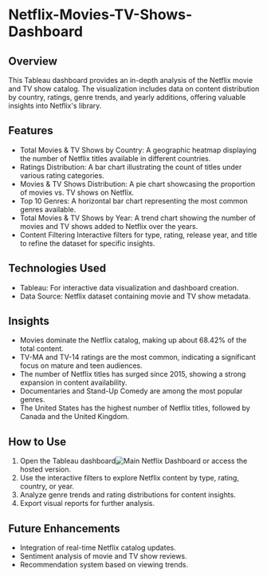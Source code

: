 # Netflix-Movies-TV-Shows-Dashboard

## Overview
This Tableau dashboard provides an in-depth analysis of the Netflix movie and TV show catalog. The visualization includes data on content distribution by country, ratings, genre trends, and yearly additions, offering valuable insights into Netflix's library.

## Features
- Total Movies & TV Shows by Country: A geographic heatmap displaying the number of Netflix titles available in different countries.
- Ratings Distribution: A bar chart illustrating the count of titles under various rating categories.
- Movies & TV Shows Distribution: A pie chart showcasing the proportion of movies vs. TV shows on Netflix.
- Top 10 Genres: A horizontal bar chart representing the most common genres available.
- Total Movies & TV Shows by Year: A trend chart showing the number of movies and TV shows added to Netflix over the years.
- Content Filtering Interactive filters for type, rating, release year, and title to refine the dataset for specific insights.

## Technologies Used
- Tableau: For interactive data visualization and dashboard creation.
- Data Source: Netflix dataset containing movie and TV show metadata.

## Insights
- Movies dominate the Netflix catalog, making up about 68.42% of the total content.
- TV-MA and TV-14 ratings are the most common, indicating a significant focus on mature and teen audiences.
- The number of Netflix titles has surged since 2015, showing a strong expansion in content availability.
- Documentaries and Stand-Up Comedy are among the most popular genres.
- The United States has the highest number of Netflix titles, followed by Canada and the United Kingdom.

## How to Use
1. Open the Tableau dashboard![Main Netflix Dashboard](https://github.com/user-attachments/assets/bf174bc0-7b82-4934-8feb-42d17b8e5981)
 or access the hosted version.
2. Use the interactive filters to explore Netflix content by type, rating, country, or year.
3. Analyze genre trends and rating distributions for content insights.
4. Export visual reports for further analysis.

## Future Enhancements
- Integration of real-time Netflix catalog updates.
- Sentiment analysis of movie and TV show reviews.
- Recommendation system based on viewing trends.


